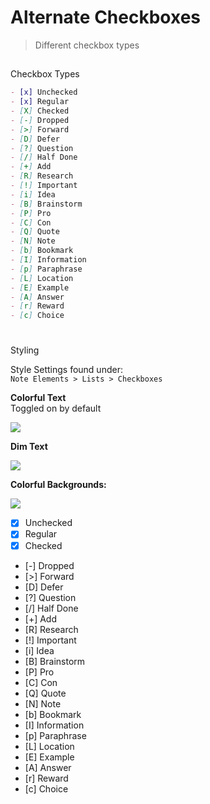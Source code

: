 # Alternate Checkboxes

> Different checkbox types

##

Checkbox Types

```markdown
- [x] Unchecked
- [x] Regular
- [X] Checked
- [-] Dropped
- [>] Forward
- [D] Defer
- [?] Question
- [/] Half Done
- [+] Add
- [R] Research
- [!] Important
- [i] Idea
- [B] Brainstorm
- [P] Pro
- [C] Con
- [Q] Quote
- [N] Note
- [b] Bookmark
- [I] Information
- [p] Paraphrase
- [L] Location
- [E] Example
- [A] Answer
- [r] Reward
- [c] Choice
```

# 

Styling

Style Settings found under:  
`Note Elements > Lists > Checkboxes`

**Colorful Text**  
Toggled on by default  

![](app://local/C:/Users/user/Desktop/obsidian/%E7%AF%84%E4%BE%8B/Obsidian--ITS-Theme-main/Obsidian--ITS-Theme-main/Images/Alternate_Checkbox-Colored-Text.png?1656547031445)

**Dim Text**  

![](app://local/C:/Users/user/Desktop/obsidian/%E7%AF%84%E4%BE%8B/Obsidian--ITS-Theme-main/Obsidian--ITS-Theme-main/Images/Alternate_Checkbox-Dim-Text.png?1656547031461)

**Colorful Backgrounds:**  

![](app://local/C:/Users/user/Desktop/obsidian/%E7%AF%84%E4%BE%8B/Obsidian--ITS-Theme-main/Obsidian--ITS-Theme-main/Images/Alternate_Checkbox-Colored-Background.png?1656547031419)

- [x] Unchecked
- [x] Regular
- [X] Checked
- [-] Dropped
- [>] Forward
- [D] Defer
- [?] Question
- [/] Half Done
- [+] Add
- [R] Research
- [!] Important
- [i] Idea
- [B] Brainstorm
- [P] Pro
- [C] Con
- [Q] Quote
- [N] Note
- [b] Bookmark
- [I] Information
- [p] Paraphrase
- [L] Location
- [E] Example
- [A] Answer
- [r] Reward
- [c] Choice